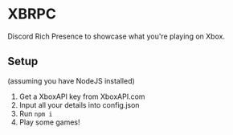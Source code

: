 # XBRPC
Discord Rich Presence to showcase what you're playing on Xbox.

## Setup

(assuming you have NodeJS installed)


1. Get a XboxAPI key from XboxAPI.com
2. Input all your details into config.json
3. Run `npm i`
3. Play some games!
